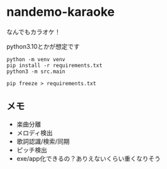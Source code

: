 # nandemo-karaoke

なんでもカラオケ！

python3.10とかが想定です

```cli
python -m venv venv
pip install -r requirements.txt
python3 -m src.main
```

```cli
pip freeze > requirements.txt
```

## メモ

- 楽曲分離
- メロディ検出
- 歌詞認識/検索/同期
- ピッチ検出
- exe/app化できるの？ありえないくらい重くなりそう
